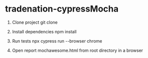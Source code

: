 # tradenation-cypressMocha

1. Clone project
git clone 

2. Install dependencies
npm install

3. Run tests
 npx cypress run --browser chrome

4. Open report
mochawesome.html from root directory in a browser
